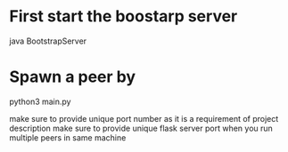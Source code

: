 # First start the boostarp server
java BootstrapServer

# Spawn a peer by
python3 main.py

make sure to provide unique port number as it is a requirement of project description
make sure to provide unique flask server port when you run multiple peers in same machine